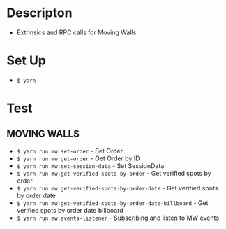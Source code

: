 # Descripton
* Extrinsics and RPC calls for Moving Walls

# Set Up
* `$ yarn`

# Test
## MOVING WALLS
* `$ yarn run mw:set-order` - Set Order
* `$ yarn run mw:get-order` - Get Order by ID
* `$ yarn run mw:set-session-data` - Set SessionData
* `$ yarn run mw:get-verified-spots-by-order` - Get verified spots by order
* `$ yarn run mw:get-verified-spots-by-order-date` - Get verified spots by order date
* `$ yarn run mw:get-verified-spots-by-order-date-billboard` - Get verified spots by order date billboard
* `$ yarn run mw:events-listener` - Subscribing and listen to MW events